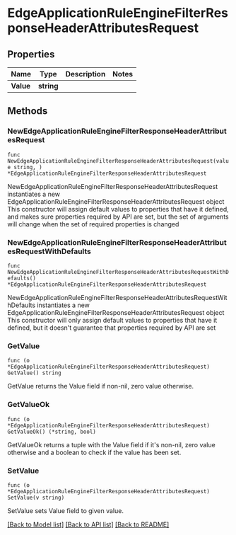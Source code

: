 # EdgeApplicationRuleEngineFilterResponseHeaderAttributesRequest

## Properties

Name | Type | Description | Notes
------------ | ------------- | ------------- | -------------
**Value** | **string** |  | 

## Methods

### NewEdgeApplicationRuleEngineFilterResponseHeaderAttributesRequest

`func NewEdgeApplicationRuleEngineFilterResponseHeaderAttributesRequest(value string, ) *EdgeApplicationRuleEngineFilterResponseHeaderAttributesRequest`

NewEdgeApplicationRuleEngineFilterResponseHeaderAttributesRequest instantiates a new EdgeApplicationRuleEngineFilterResponseHeaderAttributesRequest object
This constructor will assign default values to properties that have it defined,
and makes sure properties required by API are set, but the set of arguments
will change when the set of required properties is changed

### NewEdgeApplicationRuleEngineFilterResponseHeaderAttributesRequestWithDefaults

`func NewEdgeApplicationRuleEngineFilterResponseHeaderAttributesRequestWithDefaults() *EdgeApplicationRuleEngineFilterResponseHeaderAttributesRequest`

NewEdgeApplicationRuleEngineFilterResponseHeaderAttributesRequestWithDefaults instantiates a new EdgeApplicationRuleEngineFilterResponseHeaderAttributesRequest object
This constructor will only assign default values to properties that have it defined,
but it doesn't guarantee that properties required by API are set

### GetValue

`func (o *EdgeApplicationRuleEngineFilterResponseHeaderAttributesRequest) GetValue() string`

GetValue returns the Value field if non-nil, zero value otherwise.

### GetValueOk

`func (o *EdgeApplicationRuleEngineFilterResponseHeaderAttributesRequest) GetValueOk() (*string, bool)`

GetValueOk returns a tuple with the Value field if it's non-nil, zero value otherwise
and a boolean to check if the value has been set.

### SetValue

`func (o *EdgeApplicationRuleEngineFilterResponseHeaderAttributesRequest) SetValue(v string)`

SetValue sets Value field to given value.



[[Back to Model list]](../README.md#documentation-for-models) [[Back to API list]](../README.md#documentation-for-api-endpoints) [[Back to README]](../README.md)


